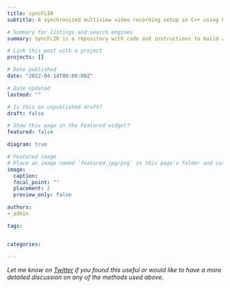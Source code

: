 ```yaml
---
title: syncFLIR
subtitle: A synchronized multiview video recording setup in C++ using FLIR cameras and Spinnaker SDK on Windows machines.

# Summary for listings and search engines
summary: SyncFLIR is a repository with code and instructions to build a synchronized multi-view video recording setup using computer vision cameras from FLIR on Windows.

# Link this post with a project
projects: []

# Date published
date: "2022-04-14T00:00:00Z"

# Date updated
lastmod: ""

# Is this an unpublished draft?
draft: false

# Show this page in the Featured widget?
featured: false

diagram: true

# Featured image
# Place an image named `featured.jpg/png` in this page's folder and customize its options here.
image:
  caption: 
  focal_point: ""
  placement: 2
  preview_only: false

authors:
- admin

tags:


categories:

---
```




*Let me know on [Twitter](https://twitter.com/G_HidalgoGadea) if you found this useful or would like to have a more detailed discussion on any of the methods used above.*